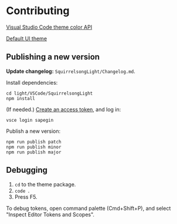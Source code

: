 # Contributing

[Visual Studio Code theme color API](https://code.visualstudio.com/api/references/theme-color)

[Default UI theme](https://github.com/microsoft/vscode/blob/f125afbc800ec611f5a9ab1333c769832ce424b3/src/vs/platform/theme/common/colorRegistry.ts)

## Publishing a new version

**Update changelog:** `SquirrelsongLight/Changelog.md`.

Install dependencies:

```shell
cd light/VSCode/SquirrelsongLight
npm install
```

(If needed.) [Create an access token](https://sapegin.visualstudio.com/_usersSettings/tokens), and log in:

```shell
vsce login sapegin
```

Publish a new version:

```shell
npm run publish patch
npm run publish minor
npm run publish major
```

## Debugging

1. `cd` to the theme package.
2. `code `.
3. Press F5.

To debug tokens, open command palette (Cmd+Shift+P), and select "Inspect Editor Tokens and Scopes".
